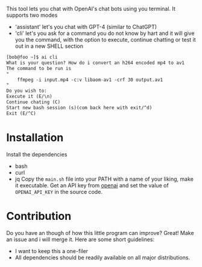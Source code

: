 This tool lets you chat with OpenAI's chat bots using you terminal. It supports two modes
- 'assistant' let's you chat with GPT-4 (similar to ChatGPT)
- 'cli' let's you ask for a command you do not know by hart and it will give you the command, with the option to execute, continue chatting or test it out in a new SHELL section 
```txt
[bob@foo ~]$ ai cli
What is your question? How do i convert an h264 encoded mp4 to av1
The command to be run is
"
	ffmpeg -i input.mp4 -c:v libaom-av1 -crf 30 output.av1
"
Do you wish to:
Execute it (E/\n)
Continue chating (C)
Start new bash session (s)(com back here with exit/^d)
Exit (E/^C)
```

# Installation
Install the dependencies
- bash
- curl
- jq
Copy the `main.sh` file into your PATH with a name of your liking, make it executable. Get an API key from [openai](openai.com/api) and  set the value of `OPENAI_API_KEY` in the source code. 

# Contribution
Do you have an though of how this little program can improve? Great! Make an issue and i will merge it. Here are some short guidelines:
- I want to keep this a one-filer
- All dependencies should be readily available on all major distributions.
